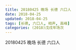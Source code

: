 ```yaml
---
title: 20180425 晚场 长德 六口人
date: 2018-04-25
updated: 2018-04-25
tags: [长德, 六口人, 相声, 高峰]
categories: (2018)戊戌年场次 
---
```

20180425 晚场 长德 六口人
